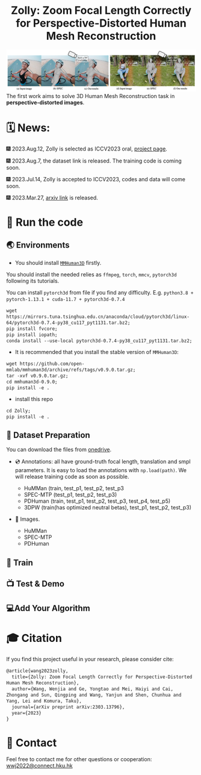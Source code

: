 <div align="center">

<h1>Zolly: Zoom Focal Length Correctly for Perspective-Distorted Human Mesh Reconstruction </h1>
</div>


![teaser](assets/teaser.png)
The first work aims to solve 3D Human Mesh Reconstruction task in **perspective-distorted images**. 



# 🗓️ News:

🎆 2023.Aug.12, Zolly is selected as ICCV2023 oral, [project page](https://wenjiawang0312.github.io/projects/zolly/).

🎆 2023.Aug.7, the dataset link is released. The training code is coming soon.

🎆 2023.Jul.14, Zolly is accepted to ICCV2023, codes and data will come soon.

🎆 2023.Mar.27, [arxiv link](https://arxiv.org/abs/2303.13796) is released.


# 🚀 Run the code
## 🌏 Environments
- You should install [`MMHuman3D`](https://github.com/open-mmlab/mmhuman3d/blob/main/docs/install.md) firstly.

You should install the needed relies as `ffmpeg`, `torch`, `mmcv`, `pytorch3d` following its tutorials.

You can install `pytorch3d` from file if you find any difficulty. 
E.g. `python3.8 + pytorch-1.13.1 + cuda-11.7 + pytorch3d-0.7.4`
```
wget https://mirrors.tuna.tsinghua.edu.cn/anaconda/cloud/pytorch3d/linux-64/pytorch3d-0.7.4-py38_cu117_pyt1131.tar.bz2;
pip install fvcore;
pip install iopath;
conda install --use-local pytorch3d-0.7.4-py38_cu117_pyt1131.tar.bz2;
```

- It is recommended that you install the stable version of `MMHuman3D`:

```
wget https://github.com/open-mmlab/mmhuman3d/archive/refs/tags/v0.9.0.tar.gz;
tar -xvf v0.9.0.tar.gz;
cd mmhuman3d-0.9.0;
pip install -e .
```

- install this repo
```
cd Zolly;
pip install -e .
```

## 💾 Dataset Preparation

You can download the files from [onedrive](https://connecthkuhk-my.sharepoint.com/:f:/g/personal/wwj2022_connect_hku_hk/EjwloRJZtVBBrgliQ76EP6YBMtVQ5G_D4TPo2n18CAwOyw).

- 💿 Annotations:
 all have ground-truth focal length, translation and smpl parameters. It is easy to load the annotations with `np.load(path)`. We will release training code as soon as possible.
    - HuMMan (train, test_p1, test_p2, test_p3
    - SPEC-MTP (test_p1, test_p2, test_p3)
    - PDHuman (train, test_p1, test_p2, test_p3, test_p4, test_p5)
    - 3DPW (train(has optimized neutral betas), test_p1, test_p2, test_p3)

- 🌁 Images.
    - HuMMan
    - SPEC-MTP
    - PDHuman

## 🚅 Train

## 📺 Test & Demo

## 💻Add Your Algorithm


# 🎓 Citation

If you find this project useful in your research, please consider cite:

```
@article{wang2023zolly,
  title={Zolly: Zoom Focal Length Correctly for Perspective-Distorted Human Mesh Reconstruction},
  author={Wang, Wenjia and Ge, Yongtao and Mei, Haiyi and Cai, Zhongang and Sun, Qingping and Wang, Yanjun and Shen, Chunhua and Yang, Lei and Komura, Taku},
  journal={arXiv preprint arXiv:2303.13796},
  year={2023}
}
```
# 📧 Contact

Feel free to contact me for other questions or cooperation: wwj2022@connect.hku.hk
